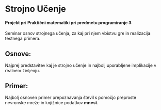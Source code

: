 # Strojno Učenje 
#### Projekt pri Praktični matematiki pri predmetu programiranje 3

Seminar osnov strojnega učenja, za kaj pri njem vbistvu gre in realizacija testnega primera.

## Osnove:

Najprej predstavitev kaj je strojno učenje in najbolj uporabljene implikacije v realnem življenju.

## Primer:

Najbolj osnoven primer prepoznavanja števil s pomočjo preproste nevronske mreže in knjižnice podatkov **mnest**.
